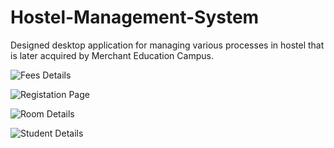 # Hostel-Management-System
Designed desktop application for managing various processes in hostel that is later acquired by Merchant Education Campus.


![Fees Details](https://user-images.githubusercontent.com/17529777/70114143-72276c80-1681-11ea-8c69-19996082af6b.jpg)

![Registation Page](https://user-images.githubusercontent.com/17529777/70114145-72c00300-1681-11ea-83f6-59f2b92883a6.jpg)

![Room Details](https://user-images.githubusercontent.com/17529777/70114146-72c00300-1681-11ea-8cc2-55706e30aa7f.jpg)

![Student Details](https://user-images.githubusercontent.com/17529777/70114148-72c00300-1681-11ea-88f4-7e01b1a3588b.jpg)
